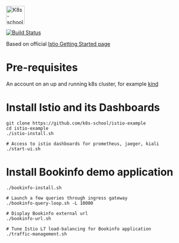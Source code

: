 [<img src="http://k8s-school.fr/images/logo.svg" alt="K8s-school Logo, expertise et formation Kubernetes" height="50" />](https://k8s-school.fr)

[![Build Status](https://travis-ci.com/k8s-school/istio-example.svg?branch=master)](https://travis-ci.com/k8s-school/istio-example)

Based on official [Istio Getting Started page](https://istio.io/latest/docs/setup/getting-started/)

# Pre-requisites

An account on an up and running k8s cluster, for example [kind](https://github.com/k8s-school/kind-travis-ci)

# Install Istio and its Dashboards

```shell
git clone https://github.com/k8s-school/istio-example
cd istio-example
./istio-install.sh

# Access to istio dashboards for prometheus, jaeger, kiali 
./start-ui.sh
```

# Install Bookinfo demo application
 
```shell
./bookinfo-install.sh

# Launch a few queries through ingress gateway
./bookinfo-query-loop.sh -L 10000

# Display Bookinfo external url
./bookinfo-url.sh

# Tune Istio L7 load-balancing for Bookinfo application
./traffic-management.sh
```


